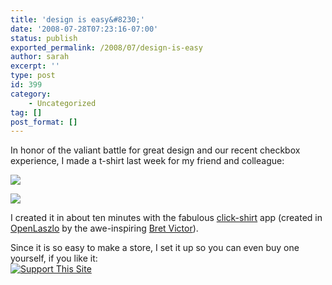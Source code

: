 ```yaml
---
title: 'design is easy&#8230;'
date: '2008-07-28T07:23:16-07:00'
status: publish
exported_permalink: /2008/07/design-is-easy
author: sarah
excerpt: ''
type: post
id: 399
category:
    - Uncategorized
tag: []
post_format: []
---
```

In honor of the valiant battle for great design and our recent checkbox experience, I made a t-shirt last week for my friend and colleague:

![](https://www.ultrasaurus.com/images/blog/checkbox/checkboxes-front.png)

![](https://www.ultrasaurus.com/images/blog/checkbox/checkboxes-back.png)

I created it in about ten minutes with the fabulous [click-shirt](http://www.click-shirt.com/) app (created in [OpenLaszlo](http://www.openlaszlo.org) by the awe-inspiring [Bret Victor](http://worrydream.com/)).

Since it is so easy to make a store, I set it up so you can even buy one yourself, if you like it:  
[![Support This Site](http://www.cafepress.com/content/banners/promo_468x60_01.gif)](http://www.cafepress.com/checkboxes)